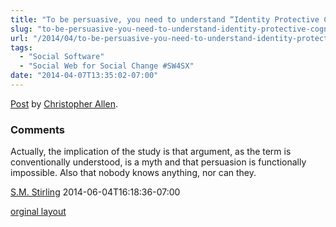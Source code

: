 ```yaml
---
title: "To be persuasive, you need to understand “Identity Protective Cognition”"
slug: "to-be-persuasive-you-need-to-understand-identity-protective-cognition"
url: "/2014/04/to-be-persuasive-you-need-to-understand-identity-protective-cognition.html"
tags:
  - "Social Software"
  - "Social Web for Social Change #SW4SX"
date: "2014-04-07T13:35:02-07:00"
---
```

<div id="fb-root"></div> <script>(function(d, s, id) { var js, fjs = d.getElementsByTagName(s)[0]; if (d.getElementById(id)) return; js = d.createElement(s); js.id = id; js.src = "//connect.facebook.net/en_US/all.js#xfbml=1"; fjs.parentNode.insertBefore(js, fjs); }(document, 'script', 'facebook-jssdk'));</script>
<div class="fb-post" data-href="https://www.facebook.com/ChristopherRayAllen/posts/10152336669410540" data-width="600"><div class="fb-xfbml-parse-ignore"><a href="https://www.facebook.com/ChristopherRayAllen/posts/10152336669410540">Post</a> by <a href="https://www.facebook.com/ChristopherRayAllen">Christopher Allen</a>.</div></div>
<footer><h3>Comments</h3>
<div class="u-comment h-cite">
<p class="p-content p-name">Actually, the implication of the study is that argument, as the term is conventionally understood, is a myth and that persuasion is functionally impossible.  Also that nobody knows anything, nor can they.
</p>
<a class="u-author h-card" href="http://www.smstirling.com">S.M. Stirling</a>
<time class="dt-published" datetime="2014-06-04T16:18:36-07:00">2014-06-04T16:18:36-07:00</time>
</div>
</footer>
<p class="previous"><a href="/previous/2014/04/to-be-persuasive-you-need-to-understand-identity-protective-cognition.html" rel="syndication">orginal layout</a></p>
